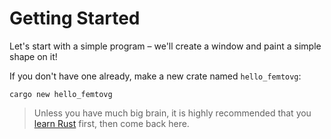 # Getting Started

Let's start with a simple program – we'll create a window and paint a simple shape on it!

If you don't have one already, make a new crate named `hello_femtovg`:

```commandline
cargo new hello_femtovg
```

> Unless you have much big brain, it is highly recommended that you [learn Rust](https://doc.rust-lang.org/book/ch00-00-introduction.html) first, then come back here.
